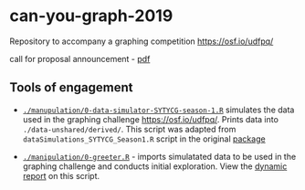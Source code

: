 # can-you-graph-2019
Repository to accompany a graphing competition https://osf.io/udfpq/

call for proposal announcement - [pdf][call2019]

[call2019]: http://amplab.colostate.edu/SYTYCG_S1/SYTYCG_Season1_ContestOverview.pdf?fbclid=IwAR0ZiLu2DpPLQRE9cWrP2G2xMxqDEehmFXpQUSUgQLzI9XwnGHFM_19MXM4


## Tools of engagement

- [`./manupulation/0-data-simulator-SYTYCG-season-1.R`][m1] simulates the data used in the graphing challenge https://osf.io/udfpq/. Prints data into `./data-unshared/derived/`. This script was adapted from `dataSimulations_SYTYCG_Season1.R` script in the original [package][osfRepo] 


- [`./manipulation/0-greeter.R`][0-greeter] - imports simulatated data to be used in the graphing challenge and conducts initial exploration. View the [dynamic report][0-greeter-html] on this script.

[osfRepo]:https://osf.io/udfpq/
[0-greeter]:manipulation/0-greeter.R
[m1]:manupulation/0-data-simulator-SYTYCG-season-1.R

[0-greeter-html]: https://raw.githack.com/andkov/can-you-graph-2019/master/analysis/0-greeter/0-greeter.html
